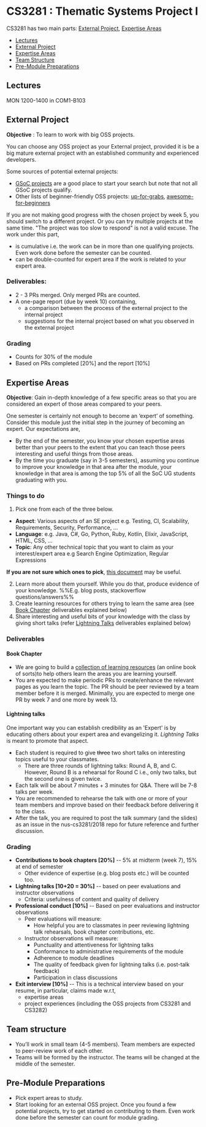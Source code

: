 <link rel="stylesheet" href="{{baseUrl}}/css/main.css">

<include src="../common/header.md" />

<div class="website-content">

# CS3281 : Thematic Systems Project I

CS3281 has two main parts: [External Project](#external-project), [Expertise Areas](#expertise-areas)

* [Lectures](#lectures)
* [External Project](#external-project)
* [Expertise Areas](#expertise-areas)
* [Team Structure](#team-structure)
* [Pre-Module Preparations](#pre-module-preparations)

## Lectures 

MON 1200-1400 in COM1-B103  

## External Project

**Objective** : To learn to work with big OSS projects.

You can choose any OSS project as your External project, provided it is be a big mature external project with an established community and experienced developers. 

Some sources of potential external projects:
* [GSoC projects](https://summerofcode.withgoogle.com/archive/2017/organizations/) are a good place to start your search but note that not all GSoC projects qualify.
* Other lists of beginner-friendly OSS projects: [up-for-grabs](http://up-for-grabs.net), [awesome-for-beginners](https://github.com/MunGell/awesome-for-beginners) 

If you are not making good progress with the chosen project by week 5, you should switch to a different project. 
Or you can try multiple projects at the same time. "The project was too slow to respond" is not a valid excuse.
The work under this part, 

* is cumulative i.e. the work can be in more than one qualifying projects. Even work done before the semester can be counted. 
* can be double-counted for expert area if the work is related to your expert area.


### Deliverables:

* 2 - 3 PRs merged. Only merged PRs are counted.
* A one-page report (due by week 10) containing,
  * a comparison between the process of the external project to the <tooltip content="the project you worked in CS3282">internal project</tooltip> 
  * suggestions for the internal project based on what you observed in the external project

### Grading
 
* Counts for 30% of the module
* Based on PRs completed [20%]  and the report [10%]


## Expertise Areas

**Objective**: Gain in-depth knowledge of a few specific areas so that you are considered an expert of those areas compared to your peers.  

One semester is certainly not enough to become an ‘expert’ of something. Consider this module just the initial step in the journey of becoming an expert. Our expectations are, 

* By the end of the semester, you know your chosen expertise areas better than your peers to the extent that you can teach those peers interesting and useful things from those areas.
* By the time you graduate (say in 3-5 semesters), assuming you continue to improve your knowledge in that area after the module, your knowledge in that area is among the top 5% of all the SoC UG students graduating with you. 


### Things to do

1. Pick one from each of the three below.
  * **Aspect**: Various aspects of an SE project e.g. Testing, CI, Scalability, Requirements, Security, Performance, ...
  * **Language**: e.g. Java, C#, Go, Python, Ruby, Kotlin, Elixir, JavaScript, HTML, CSS, ...
  * **Topic**: Any other technical topic that you want to claim as your interest/expert area e.g Search Engine Optimization, Regular Expressions 
  
  **If you are not sure which ones to pick**, [this document](expertAreas.html) may be useful.

2. Learn more about them yourself. While you do that, produce evidence of your knowledge. %%E.g. blog posts, stackoverflow questions/answers%%
3. Create learning resources for others trying to learn the same area (see [Book Chapter](#book-chapter) deliverables explained below)
4. Share interesting and useful bits of your knowledge with the class by giving short talks (refer [Lightning Talks](#lightning-talks) deliverables explained below)


### Deliverables

#### Book Chapter

* We are going to build a [collection of learning resources](https://github.com/se-edu/learningresources) (an online book of sorts)to help others learn the areas you are learning yourself. 
* You are expected to make periodic PRs to create/enhance the relevant pages as you learn the topic. The PR should be peer reviewed by a team member before it is merged. Minimally, you are expected to merge one PR by week 7 and one more by week 13.

#### Lightning talks 

One important way you can establish credibility as an 'Expert' is by educating others about your expert area and evangelizing it. _Lightning Talks_ is meant to promote that aspect.

* Each student is required to give ~~three~~ <tooltip content="changed 3 → 2 to reduce workload">two</tooltip> short talks on interesting topics useful to your classmates. 
  * There are three rounds of lightning talks: Round A, B, and C. However, Round B is a rehearsal for Round C i.e., only two talks, but the second one is given twice.
* Each talk will be about 7 minutes + 3 minutes for Q&A. There will be 7-8 talks per week.
* You are recommended to rehearse the talk with one or more of your team members and improve based on their feedback before delivering it to the class.
* After the talk, you are required to post the talk summary (and the slides) as an issue in the nus-cs3281/2018 repo for future reference and further discussion.

### Grading

* **Contributions to book chapters [20%]** -- 5% at midterm (week 7), 15% at end of semester
  * Other evidence of expertise (e.g. blog posts etc.) will be counted too.
* **Lightning talks [10+20 = 30%]**  -- based on peer evaluations and instructor observations
  * Criteria: usefulness of content and quality of delivery
* **Professional conduct [10%]** -- Based on peer evaluations and instructor observations
  * Peer evaluations will measure: 
    * How helpful you are to classmates in peer reviewing lightning talk rehearsals, book chapter contributions, etc.
  * Instructor observations will measure:
    * Punctuality and attentiveness for lightning talks
    * Conformance to administrative requirements of the module
    * Adherence to module deadlines
    * The quality of feedback given for lightning talks (i.e. post-talk feedback)
    * Participation in class discussions
* **Exit interview [10%]** -- This is a technical interview based on your resume, in particular, claims made w.r.t, 
    * expertise areas
    * project experiences (including the OSS projects from CS3281 and CS3282)


## Team structure

* You’ll work in small team (4-5 members). Team members are expected to peer-review work of each other.
* Teams will be formed by the instructor. The teams will be changed at the middle of the semester.


## Pre-Module Preparations
* Pick expert areas to study. 
* Start looking for an external OSS project. Once you found a few potential projects, try to get started on contributing to them. 
  Even work done before the semester can count for module grading.

</div>

